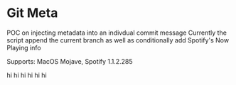 # Git Meta

POC on injecting metadata into an indivdual commit message
Currently the script append the current branch as well as
conditionally add Spotify's Now Playing info 

Supports: MacOS Mojave, Spotify 1.1.2.285


hi
hi
hi
hi
hi
hi
